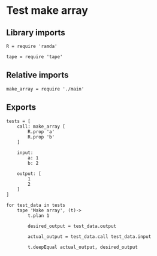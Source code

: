 # Test make array

## Library imports

	R = require 'ramda'

	tape = require 'tape'


## Relative imports

	make_array = require './main'


## Exports

	tests = [
		call: make_array [
			R.prop 'a'
			R.prop 'b'
		]

		input:
			a: 1
			b: 2

		output: [
			1
			2
		]
	]

	for test_data in tests
		tape 'Make array', (t)->
			t.plan 1

			desired_output = test_data.output

			actual_output = test_data.call test_data.input

			t.deepEqual actual_output, desired_output
